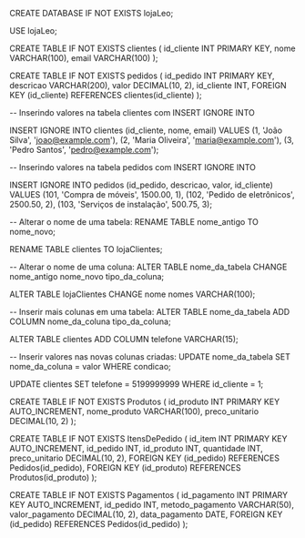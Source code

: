 CREATE DATABASE IF NOT EXISTS lojaLeo;

USE lojaLeo;

CREATE TABLE IF NOT EXISTS clientes (
    id_cliente INT PRIMARY KEY,
    nome VARCHAR(100),
    email VARCHAR(100)
);

CREATE TABLE IF NOT EXISTS pedidos (
    id_pedido INT PRIMARY KEY,
    descricao VARCHAR(200),
    valor DECIMAL(10, 2),
    id_cliente INT,
    FOREIGN KEY (id_cliente) REFERENCES clientes(id_cliente)
);


-- Inserindo valores na tabela clientes com INSERT IGNORE INTO

INSERT IGNORE INTO clientes (id_cliente, nome, email) VALUES
(1, 'João Silva', 'joao@example.com'),
(2, 'Maria Oliveira', 'maria@example.com'),
(3, 'Pedro Santos', 'pedro@example.com');

-- Inserindo valores na tabela pedidos com INSERT IGNORE INTO

INSERT IGNORE INTO pedidos (id_pedido, descricao, valor, id_cliente) VALUES
(101, 'Compra de móveis', 1500.00, 1),
(102, 'Pedido de eletrônicos', 2500.50, 2),
(103, 'Serviços de instalação', 500.75, 3);




-- Alterar o nome de uma tabela: RENAME TABLE nome_antigo TO nome_novo;

RENAME TABLE clientes TO lojaClientes;

-- Alterar o nome de uma coluna: ALTER TABLE nome_da_tabela CHANGE nome_antigo nome_novo tipo_da_coluna;

ALTER TABLE lojaClientes
CHANGE nome nomes VARCHAR(100);

-- Inserir mais colunas em uma tabela: ALTER TABLE nome_da_tabela ADD COLUMN nome_da_coluna tipo_da_coluna;

ALTER TABLE clientes
ADD COLUMN telefone VARCHAR(15);


-- Inserir valores nas novas colunas criadas: UPDATE nome_da_tabela SET nome_da_coluna = valor WHERE condicao;

UPDATE clientes
SET telefone = 5199999999
WHERE id_cliente = 1;




CREATE TABLE IF NOT EXISTS Produtos (
    id_produto INT PRIMARY KEY AUTO_INCREMENT,
    nome_produto VARCHAR(100),
    preco_unitario DECIMAL(10, 2)
);

CREATE TABLE IF NOT EXISTS ItensDePedido (
    id_item INT PRIMARY KEY AUTO_INCREMENT,
    id_pedido INT,
    id_produto INT,
    quantidade INT,
    preco_unitario DECIMAL(10, 2),
    FOREIGN KEY (id_pedido) REFERENCES Pedidos(id_pedido),
    FOREIGN KEY (id_produto) REFERENCES Produtos(id_produto)
);

CREATE TABLE IF NOT EXISTS Pagamentos (
    id_pagamento INT PRIMARY KEY AUTO_INCREMENT,
    id_pedido INT,
    metodo_pagamento VARCHAR(50),
    valor_pagamento DECIMAL(10, 2),
    data_pagamento DATE,
    FOREIGN KEY (id_pedido) REFERENCES Pedidos(id_pedido)
);
